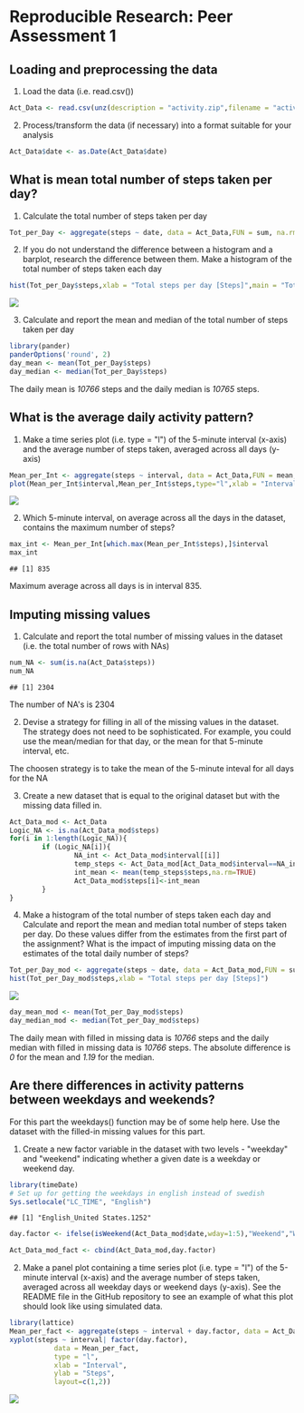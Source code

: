# Reproducible Research: Peer Assessment 1


## Loading and preprocessing the data
1. Load the data (i.e. read.csv())   

```r
Act_Data <- read.csv(unz(description = "activity.zip",filename = "activity.csv"),header = TRUE)
```

2. Process/transform the data (if necessary) into a format suitable for your analysis

```r
Act_Data$date <- as.Date(Act_Data$date)
```

## What is mean total number of steps taken per day?
1. Calculate the total number of steps taken per day


```r
Tot_per_Day <- aggregate(steps ~ date, data = Act_Data,FUN = sum, na.rm=TRUE)
```
2. If you do not understand the difference between a histogram and a barplot, research the difference between them. Make a histogram of the total number of steps taken each day

```r
hist(Tot_per_Day$steps,xlab = "Total steps per day [Steps]",main = "Total steps per day")
```

![](PA1_template_files/figure-html/unnamed-chunk-4-1.png)<!-- -->

3. Calculate and report the mean and median of the total number of steps taken per day

```r
library(pander)
panderOptions('round', 2)
day_mean <- mean(Tot_per_Day$steps)
day_median <- median(Tot_per_Day$steps)
```

The daily mean is _10766_ steps and the daily median is _10765_ steps. 

## What is the average daily activity pattern?
1. Make a time series plot (i.e. type = "l") of the 5-minute interval (x-axis) and the average number of steps taken, averaged across all days (y-axis)

```r
Mean_per_Int <- aggregate(steps ~ interval, data = Act_Data,FUN = mean, na.rm=TRUE)
plot(Mean_per_Int$interval,Mean_per_Int$steps,type="l",xlab = "Interval [-]",ylab = " Step averaged across all days [Steps]")
```

![](PA1_template_files/figure-html/unnamed-chunk-6-1.png)<!-- -->

2. Which 5-minute interval, on average across all the days in the dataset, contains the maximum number of steps?

```r
max_int <- Mean_per_Int[which.max(Mean_per_Int$steps),]$interval
max_int
```

```
## [1] 835
```

Maximum average across all days is in interval 835.  

## Imputing missing values
1. Calculate and report the total number of missing values in the dataset (i.e. the total number of rows with NAs)

```r
num_NA <- sum(is.na(Act_Data$steps))
num_NA
```

```
## [1] 2304
```
The number of NA's is 2304

2. Devise a strategy for filling in all of the missing values in the dataset. The strategy does not need to be sophisticated. For example, you could use the mean/median for that day, or the mean for that 5-minute interval, etc.

The choosen strategy is to take the mean of the 5-minute inteval for all days for the NA

3. Create a new dataset that is equal to the original dataset but with the missing data filled in.

```r
Act_Data_mod <- Act_Data
Logic_NA <- is.na(Act_Data_mod$steps)
for(i in 1:length(Logic_NA)){
        if (Logic_NA[i]){
                NA_int <- Act_Data_mod$interval[[i]]
                temp_steps <- Act_Data_mod[Act_Data_mod$interval==NA_int,]
                int_mean <- mean(temp_steps$steps,na.rm=TRUE)
                Act_Data_mod$steps[i]<-int_mean
        }
}
```

4. Make a histogram of the total number of steps taken each day and Calculate and report the mean and median total number of steps taken per day. Do these values differ from the estimates from the first part of the assignment? What is the impact of imputing missing data on the estimates of the total daily number of steps?

```r
Tot_per_Day_mod <- aggregate(steps ~ date, data = Act_Data_mod,FUN = sum, na.rm=TRUE)
hist(Tot_per_Day_mod$steps,xlab = "Total steps per day [Steps]")
```

![](PA1_template_files/figure-html/unnamed-chunk-10-1.png)<!-- -->

```r
day_mean_mod <- mean(Tot_per_Day_mod$steps)
day_median_mod <- median(Tot_per_Day_mod$steps)
```
The daily mean with filled in missing data is _10766_ steps and the daily median with filled in missing data is _10766_ steps. The absolute difference is _0_ for the mean and _1.19_ for the median.   

## Are there differences in activity patterns between weekdays and weekends?   
For this part the weekdays() function may be of some help here. Use the dataset with the filled-in missing values for this part.

1. Create a new factor variable in the dataset with two levels - "weekday" and "weekend" indicating whether a given date is a weekday or weekend day.

```r
library(timeDate)
# Set up for getting the weekdays in english instead of swedish
Sys.setlocale("LC_TIME", "English")
```

```
## [1] "English_United States.1252"
```

```r
day.factor <- ifelse(isWeekend(Act_Data_mod$date,wday=1:5),"Weekend","Weekday")

Act_Data_mod_fact <- cbind(Act_Data_mod,day.factor)
```

2. Make a panel plot containing a time series plot (i.e. type = "l") of the 5-minute interval (x-axis) and the average number of steps taken, averaged across all weekday days or weekend days (y-axis). See the README file in the GitHub repository to see an example of what this plot should look like using simulated data.

```r
library(lattice)
Mean_per_fact <- aggregate(steps ~ interval + day.factor, data = Act_Data_mod_fact,FUN = mean)
xyplot(steps ~ interval| factor(day.factor), 
           data = Mean_per_fact,
           type = "l",
           xlab = "Interval",
           ylab = "Steps",
           layout=c(1,2))
```

![](PA1_template_files/figure-html/unnamed-chunk-12-1.png)<!-- -->
